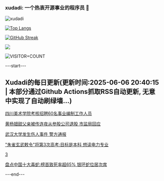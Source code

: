 ### xudadi: 一个热衷开源事业的程序员 👋

![xudadi](https://github-readme-stats-git-masterorgs-github-readme-stats-team.vercel.app/api?username=xudadi)

[![Top Langs](https://github-readme-stats.vercel.app/api/top-langs/?username=xudadi)](https://github.com/anuraghazra/github-readme-stats)

[![GitHub Streak](https://streak-stats.demolab.com?user=xudadi&locale=zh_Hans)](https://git.io/streak-stats)

![](https://raw.githubusercontent.com/xudadi/xudadi/main/assets/github-contribution-grid-snake.svg)

![VISITOR+COUNT](https://komarev.com/ghpvc/?username=xudadi&label=VISITOR+COUNT)


---start---

## Xudadi的每日更新(更新时间:2025-06-06 20:40:15 | 本部分通过Github Actions抓取RSS自动更新, 无意中实现了自动刷绿墙...)

[四川美术学院考核招聘60名事业编制工作人员](https://www.gongkaoleida.com/article/2438257)

[黄杨钿甜父亲被传连夜从参股公司退股 市监局回应](https://m.163.com/news/article/K1D42JFC053469KC.html)

[武汉大学发生伤人事件 警方通报](https://m.163.com/news/article/K1D3A7VQ0534A4SC.html)

["朱雀玄武敕令"将第3次高考:目标是本科 想读电力专业](https://m.163.com/news/article/K1D1505F051492T3.html)

[3](https://m.163.com/touch/news/sub/domestic)

[盘点中国十大毒蛇:榜首致死率超65% 银环蛇位居次席](https://m.163.com/news/article/K1CIC18N0550A0OW.html)

---end---

